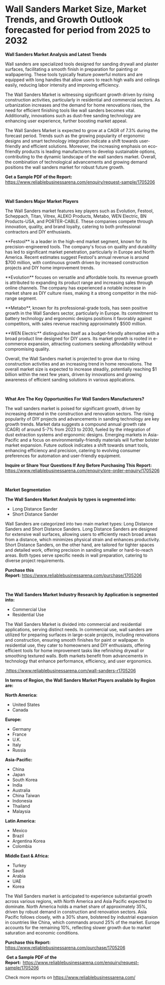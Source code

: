 <p><h1>Wall Sanders Market Size, Market Trends, and Growth Outlook forecasted for period from 2025 to 2032</h1></p><p><strong>Wall Sanders Market Analysis and Latest Trends</strong></p>
<p><p>Wall sanders are specialized tools designed for sanding drywall and plaster surfaces, facilitating a smooth finish in preparation for painting or wallpapering. These tools typically feature powerful motors and are equipped with long handles that allow users to reach high walls and ceilings easily, reducing labor intensity and improving efficiency.</p><p>The Wall Sanders Market is witnessing significant growth driven by rising construction activities, particularly in residential and commercial sectors. As urbanization increases and the demand for home renovations rises, the need for efficient finishing tools like wall sanders becomes vital. Additionally, innovations such as dust-free sanding technology are enhancing user experience, further boosting market appeal.</p><p>The Wall Sanders Market is expected to grow at a CAGR of 7.3% during the forecast period. Trends such as the growing popularity of ergonomic designs and smart technology integration indicate a shift towards user-friendly and efficient solutions. Moreover, the increasing emphasis on eco-friendly products is leading manufacturers to develop sustainable options, contributing to the dynamic landscape of the wall sanders market. Overall, the combination of technological advancements and growing demand positions the wall sanders market for robust future growth.</p></p>
<p><strong>Get a Sample PDF of the Report:&nbsp;</strong> <a href="https://www.reliablebusinessarena.com/enquiry/request-sample/1705206?utm_campaign=3552&utm_medium=2&utm_source=Github&utm_content=ia&utm_term=27032025&utm_id=wall-sanders">https://www.reliablebusinessarena.com/enquiry/request-sample/1705206</a></p>
<p>&nbsp;</p>
<p><strong>Wall Sanders Major Market Players</strong></p>
<p><p>The Wall Sanders market features key players such as Evolution, Festool, Scheppach, Titan, Vitrex, ALEKO Products, Metabo, WEN Electric, BN Products-USA, and PORTER-CABLE. These companies compete through innovation, quality, and brand loyalty, catering to both professional contractors and DIY enthusiasts.</p><p>**Festool** is a leader in the high-end market segment, known for its precision-engineered tools. The company's focus on quality and durability has led to significant market penetration, particularly in Europe and North America. Recent estimates suggest Festool's annual revenue is around $700 million, with continuous growth driven by increased construction projects and DIY home improvement trends.</p><p>**Evolution** focuses on versatile and affordable tools. Its revenue growth is attributed to expanding its product range and increasing sales through online channels. The company has experienced a notable increase in market share as DIY culture rises, making it a strong competitor in the mid-range segment.</p><p>**Metabo**, known for its professional-grade tools, has seen positive growth in the Wall Sanders sector, particularly in Europe. Its commitment to battery technology and ergonomic designs positions it favorably against competitors, with sales revenue reaching approximately $500 million.</p><p>**WEN Electric** distinguishes itself as a budget-friendly alternative with a broad product line designed for DIY users. Its market growth is rooted in e-commerce expansion, attracting customers seeking affordability without compromising quality.</p><p>Overall, the Wall Sanders market is projected to grow due to rising construction activities and an increasing trend in home renovations. The overall market size is expected to increase steadily, potentially reaching $1 billion within the next few years, driven by innovations and growing awareness of efficient sanding solutions in various applications.</p></p>
<p>&nbsp;</p>
<p><strong>What Are The Key Opportunities For Wall Sanders Manufacturers?</strong></p>
<p><p>The wall sanders market is poised for significant growth, driven by increasing demand in the construction and renovation sectors. The rising popularity of DIY projects and advancements in sanding technology are key growth trends. Market data suggests a compound annual growth rate (CAGR) of around 5-7% from 2023 to 2030, fueled by the integration of dust extraction systems and ergonomic designs. Emerging markets in Asia-Pacific and a focus on environmentally-friendly materials will further bolster market expansion. Future outlook indicates a shift towards smart tools, enhancing efficiency and precision, catering to evolving consumer preferences for automation and user-friendly equipment.</p></p>
<p><strong>Inquire or Share Your Questions If Any Before Purchasing This Report:</strong> <a href="https://www.reliablebusinessarena.com/enquiry/pre-order-enquiry/1705206?utm_campaign=3552&utm_medium=2&utm_source=Github&utm_content=ia&utm_term=27032025&utm_id=wall-sanders">https://www.reliablebusinessarena.com/enquiry/pre-order-enquiry/1705206</a></p>
<p>&nbsp;</p>
<p><strong>Market Segmentation</strong></p>
<p><strong>The Wall Sanders Market Analysis by types is segmented into:</strong></p>
<p><ul><li>Long Distance Sander</li><li>Short Distance Sander</li></ul></p>
<p><p>Wall Sanders are categorized into two main market types: Long Distance Sanders and Short Distance Sanders. Long Distance Sanders are designed for extensive wall surfaces, allowing users to efficiently reach broad areas from a distance, which minimizes physical strain and enhances productivity. Short Distance Sanders, on the other hand, are tailored for tighter spaces and detailed work, offering precision in sanding smaller or hard-to-reach areas. Both types serve specific needs in wall preparation, catering to diverse project requirements.</p></p>
<p><strong>Purchase this Report:&nbsp;</strong><a href="https://www.reliablebusinessarena.com/purchase/1705206?utm_campaign=3552&utm_medium=2&utm_source=Github&utm_content=ia&utm_term=27032025&utm_id=wall-sanders">https://www.reliablebusinessarena.com/purchase/1705206</a></p>
<p>&nbsp;</p>
<p><strong>The Wall Sanders Market Industry Research by Application is segmented into:</strong></p>
<p><ul><li>Commercial Use</li><li>Residential Use</li></ul></p>
<p><p>The Wall Sanders Market is divided into commercial and residential applications, serving distinct needs. In commercial use, wall sanders are utilized for preparing surfaces in large-scale projects, including renovations and construction, ensuring smooth finishes for paint or wallpaper. In residential use, they cater to homeowners and DIY enthusiasts, offering efficient tools for home improvement tasks like refinishing drywall or smoothing textured walls. Both markets benefit from advancements in technology that enhance performance, efficiency, and user ergonomics.</p></p>
<p><a href="https://www.reliablebusinessarena.com/wall-sanders-r1705206?utm_campaign=3552&utm_medium=2&utm_source=Github&utm_content=ia&utm_term=27032025&utm_id=wall-sanders">&nbsp;https://www.reliablebusinessarena.com/wall-sanders-r1705206</a></p>
<p><strong>In terms of Region, the Wall Sanders Market Players available by Region are:</strong></p>
<p>
    <p> <strong> North America: </strong>
        <ul>
            <li>United States</li>
            <li>Canada</li>
        </ul>
        </p> 
    <p> <strong> Europe: </strong>
        <ul>
            <li>Germany</li>
            <li>France</li>
            <li>U.K.</li>
            <li>Italy</li>
            <li>Russia</li>
        </ul>
        </p> 
    <p> <strong> Asia-Pacific: </strong>
        <ul>
            <li>China</li>
            <li>Japan</li>
            <li>South Korea</li>
            <li>India</li>
            <li>Australia</li>
            <li>China Taiwan</li>
            <li>Indonesia</li>
            <li>Thailand</li>
            <li>Malaysia</li>
        </ul>
        </p> 
    <p> <strong> Latin America: </strong>
        <ul>
            <li>Mexico</li>
            <li>Brazil</li>
            <li>Argentina Korea</li>
            <li>Colombia</li>
        </ul>
        </p> 
    <p> <strong> Middle East & Africa: </strong>
        <ul>
            <li>Turkey</li>
            <li>Saudi</li>
            <li>Arabia</li>
            <li>UAE</li>
            <li>Korea</li>
        </ul>
    </p>
    </p>
<p><p>The Wall Sanders market is anticipated to experience substantial growth across various regions, with North America and Asia Pacific expected to dominate. North America holds a market share of approximately 35%, driven by robust demand in construction and renovation sectors. Asia Pacific follows closely, with a 30% share, bolstered by industrial expansion in countries like China, which commands around 25% of the market. Europe accounts for the remaining 10%, reflecting slower growth due to market saturation and economic conditions.</p></p>
<p><strong>Purchase this Report: </strong><a href="https://www.reliablebusinessarena.com/purchase/1705206?utm_campaign=3552&utm_medium=2&utm_source=Github&utm_content=ia&utm_term=27032025&utm_id=wall-sanders">https://www.reliablebusinessarena.com/purchase/1705206</a></p>
<p>&nbsp;<strong>Get a Sample PDF of the Report:&nbsp;&nbsp;</strong><a href="https://www.reliablebusinessarena.com/enquiry/request-sample/1705206?utm_campaign=3552&utm_medium=2&utm_source=Github&utm_content=ia&utm_term=27032025&utm_id=wall-sanders">https://www.reliablebusinessarena.com/enquiry/request-sample/1705206</a></p>
<p><strong></strong></p>
<p>Check more reports on <a href="https://www.reliablebusinessarena.com/?utm_campaign=3552&utm_medium=2&utm_source=Github&utm_content=ia&utm_term=27032025&utm_id=wall-sanders">https://www.reliablebusinessarena.com/</a></p>